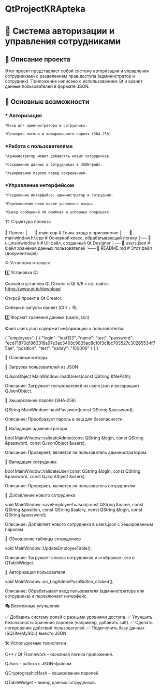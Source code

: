 # QtProjectKRApteka
# 🔐 Система авторизации и управления сотрудниками

## 📌 Описание проекта

Этот проект представляет собой систему авторизации и управления сотрудниками с разделением прав доступа (администратор и сотрудник). Приложение написано с использованием Qt и хранит данные пользователей в формате JSON.

## 🎯 Основные возможности

### * Авторизация

    *Вход для администратора и сотрудника.

    *Проверка логина и хешированного пароля (SHA-256).

### *Работа с пользователями

    *Администратор может добавлять новых сотрудников.

    *Сохранение данных о сотрудниках в JSON-файл.

    *Хеширование пароля перед сохранением.

### *Управление интерфейсом

    *Разделение интерфейса: администратор и сотрудник.

    *Переключение окон после успешного входа.

    *Вывод сообщений об ошибках и успешных операциях.

🏗️ Структура проекта

📂 Проект
│── 📜 main.cpp          # Точка входа в приложение
│── 📜 mainwindow.h/.cpp # Основной класс, обрабатывающий логику
│── 📜 ui_mainwindow.h   # UI-файл, созданный Qt Designer
│── 📜 users.json        # Файл хранения данных пользователей
└── 📜 README.md         # Этот файл (документация)

⚙️ Установка и запуск

1️⃣ Установка Qt

Скачай и установи Qt Creator и Qt 5/6 с оф. сайта: https://www.qt.io/download

Открой проект в Qt Creator.

Собери и запусти проект (Ctrl + R).

2️⃣ Формат хранения данных (users.json)

Файл users.json содержит информацию о пользователях:

{
    "employees": [
        {
            "login": "test123",
            "name": "test",
            "password": "ecd71870d1963316a97e3ac3408c9835ad8cf0f3c1bc703527c30265534f75ae",
            "position": "test",
            "salary": "100000"
        }
    ]
}

📜 Основные методы

🔹 Загрузка пользователей из JSON

QJsonObject MainWindow::loadUsers(const QString &filePath);

Описание: Загружает пользователей из users.json и возвращает QJsonObject.

🔹 Хеширование пароля (SHA-256)

QString MainWindow::hashPassword(const QString &password);

Описание: Преобразует пароль в хеш для безопасности.

🔹 Валидация администратора

bool MainWindow::validateAdmin(const QString &login, const QString &password, const QJsonObject &users);

Описание: Проверяет, является ли пользователь администратором.

🔹 Валидация сотрудника

bool MainWindow::ValidateUser(const QString &login, const QString &password, const QJsonObject &users);

Описание: Проверяет, является ли пользователь сотрудником.

🔹 Добавление нового сотрудника

void MainWindow::saveEmployeeToJson(const QString &name, const QString &position, const QString &salary, const QString &login, const QString &password);

Описание: Добавляет нового сотрудника в users.json с хешированным паролем.

🔹 Обновление таблицы сотрудников

void MainWindow::UpdateEmployeeTable();

Описание: Загружает список сотрудников и отображает его в QTableWidget.

🔹 Авторизация пользователя

void MainWindow::on_LogAdminPushButton_clicked();

Описание: Обрабатывает вход пользователя (администратора или сотрудника) и переключает интерфейс.

🎭 Возможные улучшения

✅ Добавить систему ролей с разными уровнями доступа.
✅ Улучшить безопасность хранения паролей (например, добавить salt).
✅ Сделать логирование действий пользователей.
✅ Подключить базу данных (SQLite/MySQL) вместо JSON.

🛠️ Используемые технологии

C++ / Qt Framework – основная логика приложения.

QJson – работа с JSON-файлом.

QCryptographicHash – хеширование паролей.

QTableWidget – вывод данных сотрудников.
